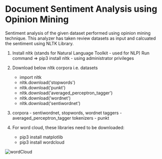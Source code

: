 # Document Sentiment Analysis using Opinion Mining
Sentiment analysis of the given dataset performed using opinion mining technique.
This analyzer has taken review datasets as input and calcuated the sentiment using NLTK Library.

1) Install nltk (stands for Natural Language Toolkit - used for NLP)
	Run command => pip3 install nltk  - using administrator privileges
2) Download below nltk corpora i.e. datasets
	- import nltk
	- nltk.download('stopwords')
	- nltk.download('punkt')
	- nltk.download('averaged_perceptron_tagger')
	- nltk.download('wordnet')
	- nltk.download('sentiwordnet')
	
3)  corpora - sentiwordnet, stopwords, wordnet
	taggers - averaged_perceptron_tagger
	tokenizers - punkt
	
4) For word cloud, these libraries need to be downloaded:
	- pip3 install matplotlib
	- pip3 install wordcloud


![wordCloud](https://user-images.githubusercontent.com/45356054/169649040-ba94ed5c-eafd-454a-b3d7-9dd57aca222b.png)
